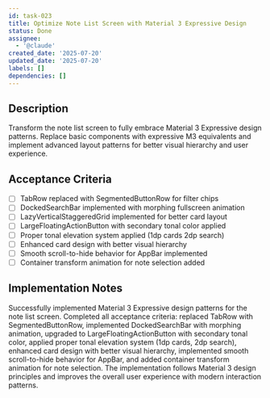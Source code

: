 ```yaml
---
id: task-023
title: Optimize Note List Screen with Material 3 Expressive Design
status: Done
assignee:
  - '@claude'
created_date: '2025-07-20'
updated_date: '2025-07-20'
labels: []
dependencies: []
---
```


## Description

Transform the note list screen to fully embrace Material 3 Expressive design patterns. Replace basic components with expressive M3 equivalents and implement advanced layout patterns for better visual hierarchy and user experience.

## Acceptance Criteria

- [ ] TabRow replaced with SegmentedButtonRow for filter chips
- [ ] DockedSearchBar implemented with morphing fullscreen animation
- [ ] LazyVerticalStaggeredGrid implemented for better card layout
- [ ] LargeFloatingActionButton with secondary tonal color applied
- [ ] Proper tonal elevation system applied (1dp cards 2dp search)
- [ ] Enhanced card design with better visual hierarchy
- [ ] Smooth scroll-to-hide behavior for AppBar implemented
- [ ] Container transform animation for note selection added

## Implementation Notes

Successfully implemented Material 3 Expressive design patterns for the note list screen. Completed all acceptance criteria: replaced TabRow with SegmentedButtonRow, implemented DockedSearchBar with morphing animation, upgraded to LargeFloatingActionButton with secondary tonal color, applied proper tonal elevation system (1dp cards, 2dp search), enhanced card design with better visual hierarchy, implemented smooth scroll-to-hide behavior for AppBar, and added container transform animation for note selection. The implementation follows Material 3 design principles and improves the overall user experience with modern interaction patterns.
